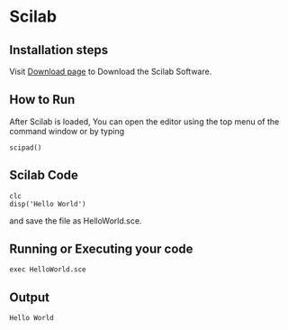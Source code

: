 # Scilab

## Installation steps

Visit [Download page](https://www.scilab.org/download/6.1.1) to Download the Scilab Software.

## How to Run

After Scilab is loaded, You can open the editor using the top menu of the command window or by typing 
```
scipad()
```

## Scilab Code

```
clc
disp('Hello World')

```
and save the file as HelloWorld.sce.

## Running or Executing your code  
```
exec HelloWorld.sce 
```

## Output 

```
Hello World
```

